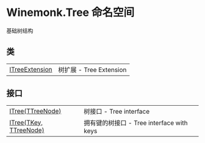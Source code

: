 # Winemonk.Tree 命名空间


基础树结构



## 类
<table>
<tr>
<td><a href="T_Winemonk_Tree_ITreeExtension.md">ITreeExtension</a></td>
<td>树扩展 - Tree Extension</td></tr>
</table>

## 接口
<table>
<tr>
<td><a href="T_Winemonk_Tree_ITree_1.md">ITree(TTreeNode)</a></td>
<td>树接口 - Tree interface</td></tr>
<tr>
<td><a href="T_Winemonk_Tree_ITree_2.md">ITree(TKey, TTreeNode)</a></td>
<td>拥有键的树接口 - Tree interface with keys</td></tr>
</table>